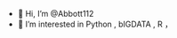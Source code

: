 - 👋 Hi, I’m @Abbott112
- 👀 I’m interested in Python , bIGDATA , R ， 

<!---
Abbott112/Abbott112 is a ✨ special ✨ repository because its `README.md` (this file) appears on your GitHub profile.
You can click the Preview link to take a look at your changes.
--->
